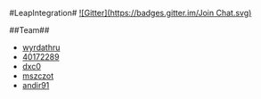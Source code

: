 #LeapIntegration#
[![Gitter](https://badges.gitter.im/Join Chat.svg)](https://gitter.im/NapierDevSoc/LeapIntegration?utm_source=badge&utm_medium=badge&utm_campaign=pr-badge&utm_content=badge)

##Team##
- [wyrdathru](https://github.com/wyrdathru)
- [40172289](https://github.com/40172289)
- [dxc0](https://github.com/dxc0)
- [mszczot](https://github.com/mszczot)
- [andir91](https://github.com/andir91)
